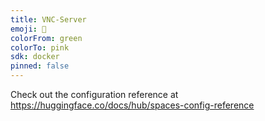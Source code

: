 ```yaml
---
title: VNC-Server
emoji: 🐨
colorFrom: green
colorTo: pink
sdk: docker
pinned: false
---
```


Check out the configuration reference at https://huggingface.co/docs/hub/spaces-config-reference
